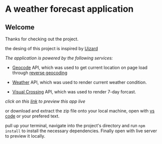 # A weather forecast application

## Welcome
Thanks for checking out the project.

the desing of this project is inspired by [Uizard](https://uizard.io/templates/web-app-templates/weather-web-app-light/)

*The application is powered by the following services:*
- [Geocode](geocode.xyz) API, which was used to get current location on page load through [reverse geocoding](https://geocode.xyz/api)

- [Weather](https://www.weatherapi.com/) API, which was used to render current weather condition.

- [Visual Crossing](https://www.visualcrossing.com/) API, which was used to render 7-day forcast.

*click on this [link](https://weather-forecast-mocha.vercel.app/) to preview this app live*

or download and extract the zip file onto your local machine,
open with [vs code](https://code.visualstudio.com/) or your prefered text.

pull up your terminal, navigate into the project's directory and run `npm install` to install the necessary dependencies.
Finally open with live server to preview it locally.
